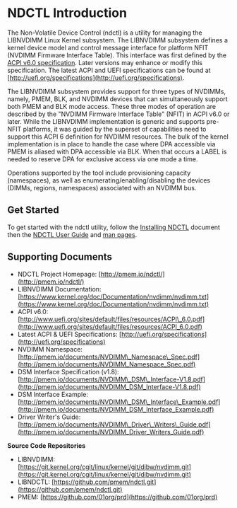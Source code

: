 # NDCTL Introduction

The Non-Volatile Device Control \(ndctl\) is a utility for managing the LIBNVDIMM Linux Kernel subsystem. The LIBNVDIMM subsystem defines a kernel device model and control message interface for platform NFIT \(NVDIMM Firmware Interface Table\). This interface was first defined by the [ACPI v6.0 specification](http://www.uefi.org/sites/default/files/resources/ACPI_6.0.pdf). Later versions may enhance or modify this specification. The latest ACPI and UEFI specifications can be found at [http://uefi.org/specifications](http://uefi.org/specifications).

The LIBNVDIMM subsystem provides support for three types of NVDIMMs, namely, PMEM, BLK, and NVDIMM devices that can simultaneously support both PMEM and BLK mode access. These three modes of operation are described by the "NVDIMM Firmware Interface Table" \(NFIT\) in ACPI v6.0 or later. While the LIBNVDIMM implementation is generic and supports pre-NFIT platforms, it was guided by the superset of capabilities need to support this ACPI 6 definition for NVDIMM resources. The bulk of the kernel implementation is in place to handle the case where DPA accessible via PMEM is aliased with DPA accessible via BLK. When that occurs a LABEL is needed to reserve DPA for exclusive access via one mode a time.

Operations supported by the tool include provisioning capacity \(namespaces\), as well as enumerating/enabling/disabling the devices \(DIMMs, regions, namespaces\) associated with an NVDIMM bus.

## Get Started

To get started with the ndctl utility, follow the [Installing NDCTL](https://docs.pmem.io/ndctl-user-guide/installing-ndctl) document then the [NDCTL User Guide](https://docs.pmem.io/ndctl-user-guide/) and [man pages](https://docs.pmem.io/ndctl-user-guide/man-pages).

## **Supporting Documents**

* NDCTL Project Homepage: [http://pmem.io/ndctl/](http://pmem.io/ndctl/)
* LIBNVDIMM Documentation: [https://www.kernel.org/doc/Documentation/nvdimm/nvdimm.txt](https://www.kernel.org/doc/Documentation/nvdimm/nvdimm.txt)
* ACPI v6.0: [http://www.uefi.org/sites/default/files/resources/ACPI\_6.0.pdf](http://www.uefi.org/sites/default/files/resources/ACPI_6.0.pdf) 
* Latest ACPI & UEFI Specifications: [http://uefi.org/specifications](http://uefi.org/specifications)
* NVDIMM Namespace: [http://pmem.io/documents/NVDIMM\_Namespace\_Spec.pdf](http://pmem.io/documents/NVDIMM_Namespace_Spec.pdf) 
* DSM Interface Specification \(v1.8\): [http://pmem.io/documents/NVDIMM\_DSM\_Interface-V1.8.pdf](http://pmem.io/documents/NVDIMM_DSM_Interface-V1.8.pdf)
* DSM Interface Example: [http://pmem.io/documents/NVDIMM\_DSM\_Interface\_Example.pdf](http://pmem.io/documents/NVDIMM_DSM_Interface_Example.pdf) 
* Driver Writer's Guide: [http://pmem.io/documents/NVDIMM\_Driver\_Writers\_Guide.pdf](http://pmem.io/documents/NVDIMM_Driver_Writers_Guide.pdf)

**Source Code Repositories**

* LIBNVDIMM: [https://git.kernel.org/cgit/linux/kernel/git/djbw/nvdimm.git](https://git.kernel.org/cgit/linux/kernel/git/djbw/nvdimm.git) 
* LIBNDCTL: [https://github.com/pmem/ndctl.git](https://github.com/pmem/ndctl.git) 
* PMEM: [https://github.com/01org/prd](https://github.com/01org/prd)

